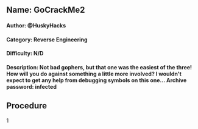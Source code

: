 ## Name: GoCrackMe2
#### Author: @HuskyHacks
#### Category: Reverse Engineering
#### Difficulty: N/D
#### Description: Not bad gophers, but that one was the easiest of the three! How will you do against something a little more involved? I wouldn't expect to get any help from debugging symbols on this one... Archive password: infected 

## Procedure
1

